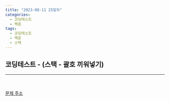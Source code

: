 ```yaml
---
title: "2023-08-11 25일차"
categories:
  - 코딩테스트
  - 백준
tags:
  - 코딩테스트
  - 백준
  - 스택
---
```

<h2>코딩테스트 - (스택 - 괄호 끼워넣기)</h2>

---
<script src="https://gist.github.com/harimyong/0ec59856823e89535c3140555bf1ed0f.js"></script>
<br><br>
<a href="https://www.acmicpc.net/problem/11899">문제 주소<a>
